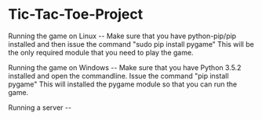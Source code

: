 # Tic-Tac-Toe-Project
Running the game on Linux -- Make sure that you have python-pip/pip installed and then issue the command "sudo pip install pygame" This will be the only required module that you need to play the game.

Running the game on Windows -- Make sure that you have Python 3.5.2 installed and open the commandline. Issue the command "pip install pygame" This will installed the pygame module so that you can run the game. 

Running a server -- 
